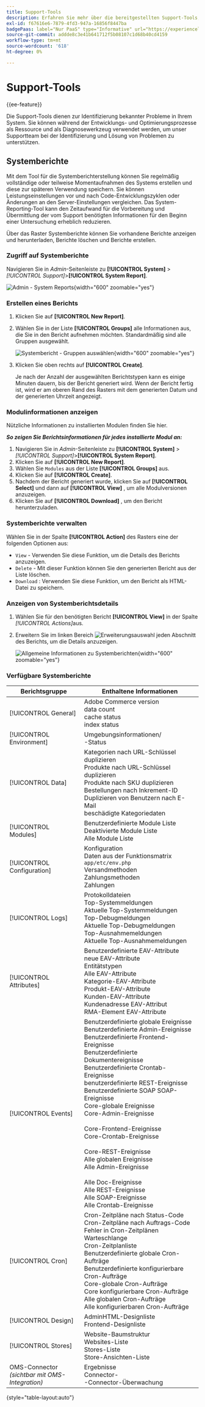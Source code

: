 ```yaml
---
title: Support-Tools
description: Erfahren Sie mehr über die bereitgestellten Support-Tools, mit denen Sie Probleme in Ihrem System identifizieren können.
exl-id: f67616e6-7879-4fd3-947a-16856f8447ba
badgePaas: label="Nur PaaS" type="Informative" url="https://experienceleague.adobe.com/en/docs/commerce/user-guides/product-solutions" tooltip="Gilt nur für Adobe Commerce in Cloud-Projekten (von Adobe verwaltete PaaS-Infrastruktur) und lokale Projekte."
source-git-commit: addde8c3e41b641712f5b08107c1d68b40cd4159
workflow-type: tm+mt
source-wordcount: '618'
ht-degree: 0%

---
```


# Support-Tools

{{ee-feature}}

Die Support-Tools dienen zur Identifizierung bekannter Probleme in Ihrem System. Sie können während der Entwicklungs- und Optimierungsprozesse als Ressource und als Diagnosewerkzeug verwendet werden, um unser Supportteam bei der Identifizierung und Lösung von Problemen zu unterstützen.

## Systemberichte

Mit dem Tool für die Systemberichterstellung können Sie regelmäßig vollständige oder teilweise Momentaufnahmen des Systems erstellen und diese zur späteren Verwendung speichern. Sie können Leistungseinstellungen vor und nach Code-Entwicklungszyklen oder Änderungen an den Server-Einstellungen vergleichen. Das System-Reporting-Tool kann den Zeitaufwand für die Vorbereitung und Übermittlung der vom Support benötigten Informationen für den Beginn einer Untersuchung erheblich reduzieren.

Über das Raster Systemberichte können Sie vorhandene Berichte anzeigen und herunterladen, Berichte löschen und Berichte erstellen.

### Zugriff auf Systemberichte

Navigieren Sie in _Admin_-Seitenleiste zu **[!UICONTROL System]** > _[!UICONTROL Support]_>**[!UICONTROL System Report]**.

![Admin - System Reports](./assets/reports.png){width="600" zoomable="yes"}

### Erstellen eines Berichts

1. Klicken Sie auf **[!UICONTROL New Report]**.

1. Wählen Sie in der Liste **[!UICONTROL Groups]** alle Informationen aus, die Sie in den Bericht aufnehmen möchten. Standardmäßig sind alle Gruppen ausgewählt.

   ![Systembericht - Gruppen auswählen](./assets/report-create.png){width="600" zoomable="yes"}

1. Klicken Sie oben rechts auf **[!UICONTROL Create]**.

   Je nach der Anzahl der ausgewählten Berichtstypen kann es einige Minuten dauern, bis der Bericht generiert wird. Wenn der Bericht fertig ist, wird er am oberen Rand des Rasters mit dem generierten Datum und der generierten Uhrzeit angezeigt.

### Modulinformationen anzeigen

Nützliche Informationen zu installierten Modulen finden Sie hier.

**_So zeigen Sie Berichtsinformationen für jedes installierte Modul an:_**

1. Navigieren Sie in _Admin_-Seitenleiste zu **[!UICONTROL System]** > _[!UICONTROL Support]_>**[!UICONTROL System Report]**.
1. Klicken Sie auf **[!UICONTROL New Report]**.
1. Wählen Sie `Modules` aus der Liste **[!UICONTROL Groups]** aus.
1. Klicken Sie auf **[!UICONTROL Create]**.
1. Nachdem der Bericht generiert wurde, klicken Sie auf **[!UICONTROL Select]** und dann auf **[!UICONTROL View]** , um alle Modulversionen anzuzeigen.
1. Klicken Sie auf **[!UICONTROL Download]** , um den Bericht herunterzuladen.

### Systemberichte verwalten

Wählen Sie in der Spalte **[!UICONTROL Action]** des Rasters eine der folgenden Optionen aus:

- `View` - Verwenden Sie diese Funktion, um die Details des Berichts anzuzeigen.
- `Delete` - Mit dieser Funktion können Sie den generierten Bericht aus der Liste löschen.
- `Download` : Verwenden Sie diese Funktion, um den Bericht als HTML-Datei zu speichern.

### Anzeigen von Systemberichtsdetails

1. Wählen Sie für den benötigten Bericht **[!UICONTROL View]** in der Spalte _[!UICONTROL Actions]_&#x200B;aus.

1. Erweitern Sie im linken Bereich ![Erweiterungsauswahl](../assets/icon-display-expand.png) jeden Abschnitt des Berichts, um die Details anzuzeigen.

   ![Allgemeine Informationen zu Systemberichten](./assets/report-information.png){width="600" zoomable="yes"}

### Verfügbare Systemberichte

| Berichtsgruppe | Enthaltene Informationen |
| ------------ | -------------------- |
| [!UICONTROL General] | Adobe Commerce version<br>data count<br>cache status<br>index status |
| [!UICONTROL Environment] | Umgebungsinformationen/<br>-Status |
| [!UICONTROL Data] | Kategorien nach URL-Schlüssel duplizieren<br> Produkte nach URL-Schlüssel duplizieren<br> Produkte nach SKU duplizieren<br> Bestellungen nach Inkrement-ID <br>Duplizieren von Benutzern nach E-Mail<br>beschädigte Kategoriedaten |
| [!UICONTROL Modules] | Benutzerdefinierte Module Liste<br>Deaktivierte Module Liste<br>Alle Module Liste |
| [!UICONTROL Configuration] | Konfiguration<br>Daten aus der Funktionsmatrix `app/etc/env.php`<br>Versandmethoden<br>Zahlungsmethoden<br>Zahlungen |
| [!UICONTROL Logs] | Protokolldateien<br>Top-Systemmeldungen<br>Aktuelle Top-Systemmeldungen<br>Top-Debugmeldungen<br>Aktuelle Top-Debugmeldungen<br>Top-Ausnahmemeldungen<br>Aktuelle Top-Ausnahmemeldungen |
| [!UICONTROL Attributes] | Benutzerdefinierte EAV-Attribute<br>neue EAV-Attribute<br>Entitätstypen<br>Alle EAV-Attribute<br>Kategorie-EAV-Attribute<br>Produkt-EAV-Attribute<br>Kunden-EAV-Attribute<br>Kundenadresse EAV-Attribut<br>RMA-Element EAV-Attribute |
| [!UICONTROL Events] | Benutzerdefinierte globale Ereignisse<br>Benutzerdefinierte Admin-Ereignisse<br>Benutzerdefinierte Frontend-Ereignisse<br>Benutzerdefinierte Dokumentereignisse<br>Benutzerdefinierte Crontab-Ereignisse<br>benutzerdefinierte REST-Ereignisse<br>Benutzerdefinierte SOAP SOAP-Ereignisse<br>Core-globale Ereignisse<br>Core-Admin-Ereignisse<br><br> Core-Frontend-Ereignisse<br>Core-Crontab-Ereignisse<br><br> Core-REST-Ereignisse<br>Alle globalen Ereignisse<br>Alle Admin-Ereignisse<br><br> Alle Doc-Ereignisse<br>Alle REST-Ereignisse<br>Alle SOAP-Ereignisse<br>Alle Crontab-Ereignisse |
| [!UICONTROL Cron] | Cron-Zeitpläne nach Status-Code<br>Cron-Zeitpläne nach Auftrags-Code<br>Fehler in Cron-Zeitplänen Warteschlange<br>Cron-Zeitplanliste<br>Benutzerdefinierte globale Cron-Aufträge<br>Benutzerdefinierte konfigurierbare Cron-Aufträge<br>Core-globale Cron-Aufträge<br>Core konfigurierbare Cron-Aufträge<br>Alle globalen Cron-Aufträge<br>Alle konfigurierbaren Cron-Aufträge |
| [!UICONTROL Design] | AdminHTML-Designliste<br>Frontend-Designliste |
| [!UICONTROL Stores] | Website-Baumstruktur<br>Websites-Liste<br>Stores-Liste<br>Store-Ansichten-Liste |
| OMS-Connector <br>_(sichtbar mit OMS-Integration)_ | Ergebnisse <br> Connector-<br>-Connector-Überwachung |

{style="table-layout:auto"}
